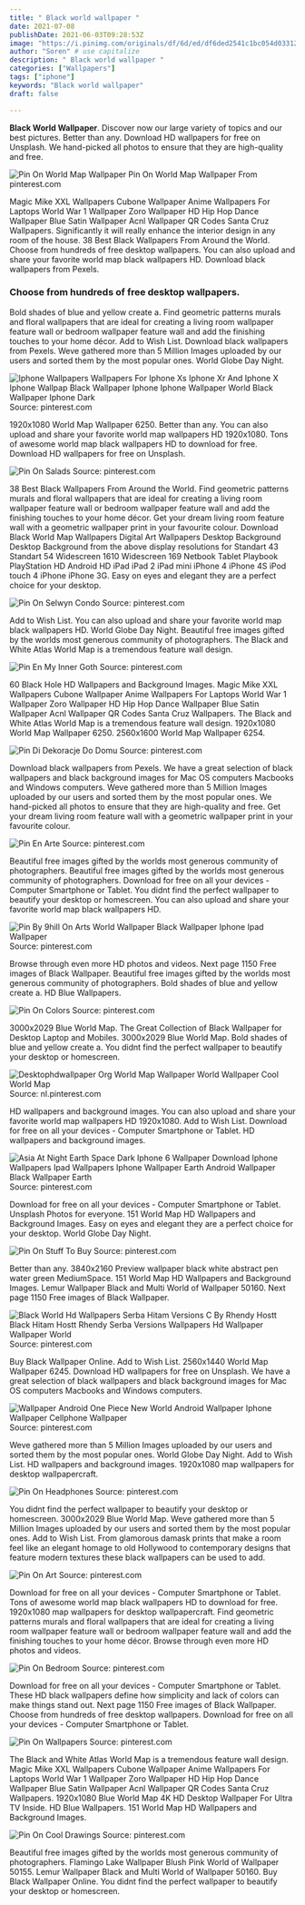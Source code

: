 ```yaml
---
title: " Black world wallpaper "
date: 2021-07-08
publishDate: 2021-06-03T09:28:53Z
image: "https://i.pinimg.com/originals/df/6d/ed/df6ded2541c1bc054d0331288469a803.jpg"
author: "Soren" # use capitalize
description: " Black world wallpaper "
categories: ["Wallpapers"]
tags: ["iphone"]
keywords: "Black world wallpaper"
draft: false

---
```



**Black World Wallpaper**. Discover now our large variety of topics and our best pictures. Better than any. Download HD wallpapers for free on Unsplash. We hand-picked all photos to ensure that they are high-quality and free.

![Pin On World Map Wallpaper](https://i.pinimg.com/originals/fd/51/34/fd51348057358bb6dad35d13e9208072.jpg "Pin On World Map Wallpaper")
Pin On World Map Wallpaper From pinterest.com


Magic Mike XXL Wallpapers Cubone Wallpaper Anime Wallpapers For Laptops World War 1 Wallpaper Zoro Wallpaper HD Hip Hop Dance Wallpaper Blue Satin Wallpaper Acnl Wallpaper QR Codes Santa Cruz Wallpapers. Significantly it will really enhance the interior design in any room of the house. 38 Best Black Wallpapers From Around the World. Choose from hundreds of free desktop wallpapers. You can also upload and share your favorite world map black wallpapers HD. Download black wallpapers from Pexels.

### Choose from hundreds of free desktop wallpapers.

Bold shades of blue and yellow create a. Find geometric patterns murals and floral wallpapers that are ideal for creating a living room wallpaper feature wall or bedroom wallpaper feature wall and add the finishing touches to your home décor. Add to Wish List. Download black wallpapers from Pexels. Weve gathered more than 5 Million Images uploaded by our users and sorted them by the most popular ones. World Globe Day Night.


![Iphone Wallpapers Wallpapers For Iphone Xs Iphone Xr And Iphone X Iphone Wallpap Black Wallpaper Iphone Iphone Wallpaper World Black Wallpaper Iphone Dark](https://i.pinimg.com/736x/66/43/72/664372738c7c4a47303f02e38a7ff6ff.jpg "Iphone Wallpapers Wallpapers For Iphone Xs Iphone Xr And Iphone X Iphone Wallpap Black Wallpaper Iphone Iphone Wallpaper World Black Wallpaper Iphone Dark")
Source: pinterest.com

1920x1080 World Map Wallpaper 6250. Better than any. You can also upload and share your favorite world map wallpapers HD 1920x1080. Tons of awesome world map black wallpapers HD to download for free. Download HD wallpapers for free on Unsplash.

![Pin On Salads](https://i.pinimg.com/originals/a2/13/0e/a2130ec6c42e0dccbafe5889ce4e0fb5.jpg "Pin On Salads")
Source: pinterest.com

38 Best Black Wallpapers From Around the World. Find geometric patterns murals and floral wallpapers that are ideal for creating a living room wallpaper feature wall or bedroom wallpaper feature wall and add the finishing touches to your home décor. Get your dream living room feature wall with a geometric wallpaper print in your favourite colour. Download Black World Map Wallpapers Digital Art Wallpapers Desktop Background Desktop Background from the above display resolutions for Standart 43 Standart 54 Widescreen 1610 Widescreen 169 Netbook Tablet Playbook PlayStation HD Android HD iPad iPad 2 iPad mini iPhone 4 iPhone 4S iPod touch 4 iPhone iPhone 3G. Easy on eyes and elegant they are a perfect choice for your desktop.

![Pin On Selwyn Condo](https://i.pinimg.com/originals/5c/e1/ce/5ce1ceef584392c09526056401c62906.jpg "Pin On Selwyn Condo")
Source: pinterest.com

Add to Wish List. You can also upload and share your favorite world map black wallpapers HD. World Globe Day Night. Beautiful free images gifted by the worlds most generous community of photographers. The Black and White Atlas World Map is a tremendous feature wall design.

![Pin En My Inner Goth](https://i.pinimg.com/originals/66/43/a0/6643a0507567c65e8f6bd0975b103a64.jpg "Pin En My Inner Goth")
Source: pinterest.com

60 Black Hole HD Wallpapers and Background Images. Magic Mike XXL Wallpapers Cubone Wallpaper Anime Wallpapers For Laptops World War 1 Wallpaper Zoro Wallpaper HD Hip Hop Dance Wallpaper Blue Satin Wallpaper Acnl Wallpaper QR Codes Santa Cruz Wallpapers. The Black and White Atlas World Map is a tremendous feature wall design. 1920x1080 World Map Wallpaper 6250. 2560x1600 World Map Wallpaper 6254.

![Pin Di Dekoracje Do Domu](https://i.pinimg.com/originals/10/10/cb/1010cbcd7a5e4bf62ce63d5fa6cd29a6.jpg "Pin Di Dekoracje Do Domu")
Source: pinterest.com

Download black wallpapers from Pexels. We have a great selection of black wallpapers and black background images for Mac OS computers Macbooks and Windows computers. Weve gathered more than 5 Million Images uploaded by our users and sorted them by the most popular ones. We hand-picked all photos to ensure that they are high-quality and free. Get your dream living room feature wall with a geometric wallpaper print in your favourite colour.

![Pin En Arte](https://i.pinimg.com/originals/46/2f/56/462f56d9c11e41741daae2c35c70f069.jpg "Pin En Arte")
Source: pinterest.com

Beautiful free images gifted by the worlds most generous community of photographers. Beautiful free images gifted by the worlds most generous community of photographers. Download for free on all your devices - Computer Smartphone or Tablet. You didnt find the perfect wallpaper to beautify your desktop or homescreen. You can also upload and share your favorite world map black wallpapers HD.

![Pin By 9hill On Arts World Wallpaper Black Wallpaper Iphone Ipad Wallpaper](https://i.pinimg.com/originals/3b/a4/6d/3ba46d604d1f694d6c7cfdaf381f52c2.jpg "Pin By 9hill On Arts World Wallpaper Black Wallpaper Iphone Ipad Wallpaper")
Source: pinterest.com

Browse through even more HD photos and videos. Next page 1150 Free images of Black Wallpaper. Beautiful free images gifted by the worlds most generous community of photographers. Bold shades of blue and yellow create a. HD Blue Wallpapers.

![Pin On Colors](https://i.pinimg.com/originals/21/cb/44/21cb44137fb5821ff39f8c37ded3b822.jpg "Pin On Colors")
Source: pinterest.com

3000x2029 Blue World Map. The Great Collection of Black Wallpaper for Desktop Laptop and Mobiles. 3000x2029 Blue World Map. Bold shades of blue and yellow create a. You didnt find the perfect wallpaper to beautify your desktop or homescreen.

![Desktophdwallpaper Org World Map Wallpaper World Wallpaper Cool World Map](https://i.pinimg.com/originals/c1/a5/c5/c1a5c58fabfc2144a98825878e67bee5.jpg "Desktophdwallpaper Org World Map Wallpaper World Wallpaper Cool World Map")
Source: nl.pinterest.com

HD wallpapers and background images. You can also upload and share your favorite world map wallpapers HD 1920x1080. Add to Wish List. Download for free on all your devices - Computer Smartphone or Tablet. HD wallpapers and background images.

![Asia At Night Earth Space Dark Iphone 6 Wallpaper Download Iphone Wallpapers Ipad Wallpapers Iphone Wallpaper Earth Android Wallpaper Black Wallpaper Earth](https://i.pinimg.com/originals/70/f5/52/70f55240588f837695575277c7f8bbde.jpg "Asia At Night Earth Space Dark Iphone 6 Wallpaper Download Iphone Wallpapers Ipad Wallpapers Iphone Wallpaper Earth Android Wallpaper Black Wallpaper Earth")
Source: pinterest.com

Download for free on all your devices - Computer Smartphone or Tablet. Unsplash Photos for everyone. 151 World Map HD Wallpapers and Background Images. Easy on eyes and elegant they are a perfect choice for your desktop. World Globe Day Night.

![Pin On Stuff To Buy](https://i.pinimg.com/originals/b1/3b/b0/b13bb063bca06a4759e06e947eeae52c.jpg "Pin On Stuff To Buy")
Source: pinterest.com

Better than any. 3840x2160 Preview wallpaper black white abstract pen water green MediumSpace. 151 World Map HD Wallpapers and Background Images. Lemur Wallpaper Black and Multi World of Wallpaper 50160. Next page 1150 Free images of Black Wallpaper.

![Black World Hd Wallpapers Serba Hitam Versions C By Rhendy Hostt Black Hitam Hostt Rhendy Serba Versions Wallpapers Hd Wallpaper Wallpaper World](https://i.pinimg.com/736x/61/45/bd/6145bd4d0a528961467cc44c1c188d3d.jpg "Black World Hd Wallpapers Serba Hitam Versions C By Rhendy Hostt Black Hitam Hostt Rhendy Serba Versions Wallpapers Hd Wallpaper Wallpaper World")
Source: pinterest.com

Buy Black Wallpaper Online. Add to Wish List. 2560x1440 World Map Wallpaper 6245. Download HD wallpapers for free on Unsplash. We have a great selection of black wallpapers and black background images for Mac OS computers Macbooks and Windows computers.

![Wallpaper Android One Piece New World Android Wallpaper Iphone Wallpaper Cellphone Wallpaper](https://i.pinimg.com/originals/ea/9b/b7/ea9bb7b6fd135a584aa83b933235e363.jpg "Wallpaper Android One Piece New World Android Wallpaper Iphone Wallpaper Cellphone Wallpaper")
Source: pinterest.com

Weve gathered more than 5 Million Images uploaded by our users and sorted them by the most popular ones. World Globe Day Night. Add to Wish List. HD wallpapers and background images. 1920x1080 map wallpapers for desktop wallpapercraft.

![Pin On Headphones](https://i.pinimg.com/originals/48/a0/8e/48a08ec82019b150926f9d3f21691355.jpg "Pin On Headphones")
Source: pinterest.com

You didnt find the perfect wallpaper to beautify your desktop or homescreen. 3000x2029 Blue World Map. Weve gathered more than 5 Million Images uploaded by our users and sorted them by the most popular ones. Add to Wish List. From glamorous damask prints that make a room feel like an elegant homage to old Hollywood to contemporary designs that feature modern textures these black wallpapers can be used to add.

![Pin On Art](https://i.pinimg.com/originals/a5/f7/6f/a5f76f731893508e6b59380d2207df53.jpg "Pin On Art")
Source: pinterest.com

Download for free on all your devices - Computer Smartphone or Tablet. Tons of awesome world map black wallpapers HD to download for free. 1920x1080 map wallpapers for desktop wallpapercraft. Find geometric patterns murals and floral wallpapers that are ideal for creating a living room wallpaper feature wall or bedroom wallpaper feature wall and add the finishing touches to your home décor. Browse through even more HD photos and videos.

![Pin On Bedroom](https://i.pinimg.com/originals/fd/3f/2b/fd3f2b24097be8c3522bbe9e857fdaff.jpg "Pin On Bedroom")
Source: pinterest.com

Download for free on all your devices - Computer Smartphone or Tablet. These HD black wallpapers define how simplicity and lack of colors can make things stand out. Next page 1150 Free images of Black Wallpaper. Choose from hundreds of free desktop wallpapers. Download for free on all your devices - Computer Smartphone or Tablet.

![Pin On Wallpapers](https://i.pinimg.com/564x/b0/99/90/b09990b70db86dee98866a50bd57430a.jpg "Pin On Wallpapers")
Source: pinterest.com

The Black and White Atlas World Map is a tremendous feature wall design. Magic Mike XXL Wallpapers Cubone Wallpaper Anime Wallpapers For Laptops World War 1 Wallpaper Zoro Wallpaper HD Hip Hop Dance Wallpaper Blue Satin Wallpaper Acnl Wallpaper QR Codes Santa Cruz Wallpapers. 1920x1080 Blue World Map 4K HD Desktop Wallpaper For Ultra TV Inside. HD Blue Wallpapers. 151 World Map HD Wallpapers and Background Images.

![Pin On Cool Drawings](https://i.pinimg.com/originals/df/6d/ed/df6ded2541c1bc054d0331288469a803.jpg "Pin On Cool Drawings")
Source: pinterest.com

Beautiful free images gifted by the worlds most generous community of photographers. Flamingo Lake Wallpaper Blush Pink World of Wallpaper 50155. Lemur Wallpaper Black and Multi World of Wallpaper 50160. Buy Black Wallpaper Online. You didnt find the perfect wallpaper to beautify your desktop or homescreen.

